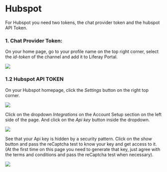 # Hubspot

For Hubspot you need two tokens, the chat provider token and the hubspot API Token.

 ### 1. **Chat Provider Token:**

On your home page, go to your profile name on the top right corner, select the *id-token* of the channel and add it to Liferay Portal.

![](RackMultipart20210422-4-wmmy7p_html_a341dcda7e6ee6ce.png)

### 1.2 **Hubspot API TOKEN**

On your Hubspot homepage, click the *Settings* button on the right top corner.

![](RackMultipart20210422-4-wmmy7p_html_4ab17f3656e2f1a7.png)

Click on the dropdown *Integrations* on the Account Setup section on the left side of the page. And click on the *Api key* button inside the dropdown.

![](RackMultipart20210422-4-wmmy7p_html_6634ea1897bec65e.png)

See that your Api key is hidden by a security pattern. Click on the *show* button and pass the reCaptcha test to know your key and get access to it. (At the first time on this page you need to generate that key, just agree with the terms and conditions and pass the reCaptcha test when necessary).

![](RackMultipart20210422-4-wmmy7p_html_47fccbe698f37e6e.png)